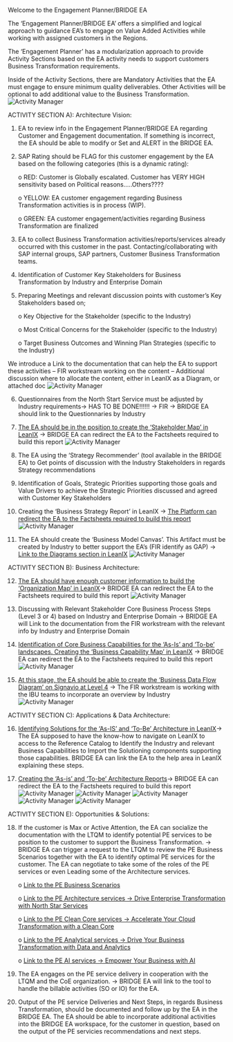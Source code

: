 Welcome to the Engagement Planner/BRIDGE EA 



The ‘Engagement Planner/BRIDGE EA’ offers a simplified and logical approach to guidance EA’s to engage on Value Added Activities while working with assigned customers in the Regions. 

The ‘Engagement Planner’ has a modularization approach to provide Activity Sections based on the EA activity needs to support customers Business Transformation requirements. 

Inside of the Activity Sections, there are Mandatory Activities that the EA must engage to ensure minimum quality deliverables. Other Activities will be optional to add additional value to the Business Transformation.
![Activity Manager](https://github.com/I304296/nextgenea/blob/main/images/TOGAF.png)


ACTIVITY SECTION A): Architecture Vision:

1.	EA to review info in the Engagement Planner/BRIDGE EA regarding Customer and Engagement documentation. If something is incorrect, the EA should be able to modify or Set and ALERT in the BRIDGE EA.


2.	SAP Rating should be FLAG for this customer engagement by the EA based on the following categories (this is a dynamic rating):

    o	RED: Customer is Globally escalated. Customer has VERY HIGH sensitivity based on Political reasons…..Others????

    o	YELLOW: EA customer engagement regarding Business Transformation activities is in process (WIP). 

    o	GREEN: EA customer engagement/activities regarding Business Transformation are finalized

   
3.	EA to collect Business Transformation activities/reports/services already occurred with this customer in the past. Contacting/collaborating with SAP internal groups, SAP partners, Customer Business Transformation teams.
   

4.	Identification of Customer Key Stakeholders for Business Transformation by Industry and Enterprise Domain

   
5.	Preparing Meetings and relevant discussion points with customer’s Key Stakeholders based on;
	
    o	Key Objective for the Stakeholder (specific to the Industry)

    o	Most Critical Concerns for the Stakeholder (specific to the Industry)

    o	Target Business Outcomes and Winning Plan Strategies (specific to the Industry)

We introduce a Link to the documentation that can help the EA to support these activities – FIR workstream working on the content – Additional discussion where to allocate the content, either in LeanIX as a Diagram, or attached doc
![Activity Manager](https://github.com/I304296/nextgenea/blob/main/images/FIR_1.png)


6.	Questionnaires from the North Start Service must be adjusted by Industry requirements-> HAS TO BE DONE!!!!!! -> FIR -> BRIDGE EA should link to the Questionnaries by Industry


7.	[The EA should be in the position to create the ‘Stakeholder Map’ in LeanIX](https://demo-eu-1.leanix.net/SYMPHONY/dashboard/c7612e76-db4f-4d7d-b253-41040bdaeff9) -> BRIDGE EA can redirect the EA to the Factsheets required to build this report
![Activity Manager](https://github.com/I304296/nextgenea/blob/main/images/stakeholdermap.png)
  
  
8.	The EA using the ‘Strategy Recommender’ (tool available in the BRIDGE EA) to Get points of discussion with the Industry Stakeholders in regards Strategy recommendations

	
9.	Identification of Goals, Strategic Priorities supporting those goals and Value Drivers to achieve the Strategic Priorities discussed and agreed with Customer Key Stakeholders

   
10.	Creating the ‘Business Strategy Report’ in LeanIX -> [The Platform can redirect the EA to the Factsheets required to build this report](https://demo-eu-1.leanix.net/SYMPHONY/dashboard/c7612e76-db4f-4d7d-b253-41040bdaeff9)
![Activity Manager](https://github.com/I304296/nextgenea/blob/main/images/businessstrategyreport.png)

   
11.	The EA should create the ‘Business Model Canvas’. This Artifact must be created by Industry to better support the EA’s (FIR identify as GAP) -> [Link to the Diagrams section in LeanIX](https://demo-eu-1.leanix.net/SYMPHONY/diagrams/freedraw/e7d093a7-ee35-4754-9fbf-8c6486faeb15?returnUrl=%2Fdiagrams%2Foverview%2Fcategory%2Ffreedraw)
![Activity Manager](https://github.com/I304296/nextgenea/blob/main/images/modelcanvas.png)


ACTIVITY SECTION B): Business Architecture:

12.	[The EA should have enough customer information to build the ‘Organization Map’ in LeanIX](https://demo-eu-1.leanix.net/SYMPHONY/dashboard/c7612e76-db4f-4d7d-b253-41040bdaeff9)-> BRIDGE EA can redirect the EA to the Factsheets required to build this report
![Activity Manager](https://github.com/I304296/nextgenea/blob/main/images/organizationmap.png)


13.	Discussing with Relevant Stakeholder Core Business Process Steps (Level 3 or 4) based on Industry and Enterprise Domain -> BRIDGE EA will Link to the documentation from the FIR workstream with the relevant info by Industry and Enterprise Domain

	
14.	[Identification of Core Business Capabilities for the ‘As-Is’ and ‘To-be’ landscapes. Creating the ‘Business Capability Map’ in LeanIX](https://demo-eu-1.leanix.net/SYMPHONY/dashboard/c7612e76-db4f-4d7d-b253-41040bdaeff9) -> BRIDGE EA can redirect the EA to the Factsheets required to build this report
![Activity Manager](https://github.com/I304296/nextgenea/blob/main/images/businesscapabilitymap.png)


15.	[At this stage, the EA should be able to create the ‘Business Data Flow Diagram’ on Signavio at Level 4](https://app-us.signavio.com/p/login) -> The FIR workstream is working with the IBU teams to incorporate an overview by Industry
![Activity Manager](https://github.com/I304296/nextgenea/blob/main/images/signavio_1.png)


ACTIVITY SECTION C): Applications & Data Architecture:

16.   [Identifying Solutions for the ‘As-IS’ and ‘To-Be’ Architecture in LeanIX](https://demo-eu-1.leanix.net/SYMPHONY/dashboard/c7612e76-db4f-4d7d-b253-41040bdaeff9)-> The EA supposed to have the know-how to navigate on LeanIX to access to the Reference Catalog to Identify the Industry and relevant Business Capabilities to Import the Solutioning components supporting those capabilities. BRIDGE EA can link the EA to the help area in LeanIX explaining these steps.

    
17.	[Creating the ‘As-is’ and ‘To-be’ Architecture Reports](https://demo-eu-1.leanix.net/SYMPHONY/dashboard/c7612e76-db4f-4d7d-b253-41040bdaeff9)-> BRIDGE EA can redirect the EA to the Factsheets required to build this report
![Activity Manager](https://github.com/I304296/nextgenea/blob/main/images/architecturereport_1.png)	
![Activity Manager](https://github.com/I304296/nextgenea/blob/main/images/architecturereport_2.png)
![Activity Manager](https://github.com/I304296/nextgenea/blob/main/images/architecturereport_3.png)	
![Activity Manager](https://github.com/I304296/nextgenea/blob/main/images/sunshine.png)
![Activity Manager](https://github.com/I304296/nextgenea/blob/main/images/targetarchitecture.png)   

ACTIVITY SECTION E): Opportunities & Solutions:


18.	If the customer is Max or Active Attention, the EA can socialize the documentation with the LTQM to identify potential PE services to be position to the customer to support the Business Transformation. -> BRIDGE EA can trigger a request to the LTQM to review the PE Business Scenarios together with the EA to identify optimal PE services for the customer. The EA can negotiate to take some of the roles of the PE services or even Leading some of the Architecture services.
    	
    o	[Link to the PE Business Scenarios](https://servicescatalog.cvdp3eof-dbsservic1-p1-public.model-t.cc.commerce.ondemand.com/search/?q=%3Arelevance%3AserviceObject%3ABusiness+Scenario&text=)

    o	[Link to the PE Architecture services -> Drive Enterprise Transformation with North Star Services](https://servicescatalog.cvdp3eof-dbsservic1-p1-public.model-t.cc.commerce.ondemand.com/c/PE-Business-Scenario%3A-Drive-Enterprise-Transformation-with-North-Star-Services/p/BS000020)

    o	[Link to the PE Clean Core services ->  Accelerate Your Cloud Transformation with a Clean Core](https://servicescatalog.cvdp3eof-dbsservic1-p1-public.model-t.cc.commerce.ondemand.com/c/PE-Business-Scenario%3A-Accelerate-Your-Cloud-Transformation-with-a-Clean-Core/p/BS000016)
   		
    o	[Link to the PE Analytical services ->  Drive Your Business Transformation with Data and Analytics](https://servicescatalog.cvdp3eof-dbsservic1-p1-public.model-t.cc.commerce.ondemand.com/c/PE-Business-Scenario%3A-Drive-Your-Business-Transformation-with-Data-and-Analytics/p/BS000006)
 
    o	[Link to the PE AI services ->  Empower Your Business with AI](https://servicescatalog.cvdp3eof-dbsservic1-p1-public.model-t.cc.commerce.ondemand.com/c/PE-Business-Scenario-%3A-Empower-Your-Business-with-AI/p/BS000023)
    			
    
21.	The EA engages on the PE service delivery in cooperation with the LTQM and the CoE organization. -> BRIDGE EA will link to the tool to handle the billable activities (SO or IO) for the EA.

    
22.	Output of the PE service Deliveries and Next Steps, in regards Business Transformation, should be documented and follow up by the EA in the BRIDGE EA. The EA should be able to incorporate additional activities into the BRIDGE EA workspace, for the customer in question, based on the output of the PE servicies recommendations and next steps.



